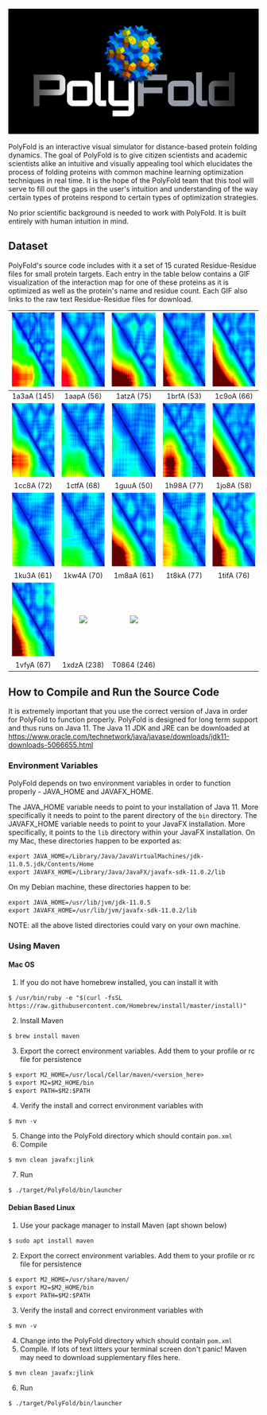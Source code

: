 ![polyfold](Assets/logo.png)

PolyFold is an interactive visual simulator for distance-based protein folding
dynamics. The goal of PolyFold is to give citizen scientists and academic
scientists alike an intuitive and visually appealing tool which elucidates the
process of folding proteins with common machine learning optimization
techniques in real time. It is the hope of the PolyFold team that this tool will
serve to fill out the gaps in the user's intuition and understanding of the way
certain types of proteins respond to certain types of optimization strategies.

No prior scientific background is needed to work with PolyFold. It is built
entirely with human intuition in mind.

## Dataset
PolyFold's source code includes with it a set of 15 curated Residue-Residue files for small protein targets. Each entry in the table below contains a GIF visualization of the interaction map for one of these proteins as it is optimized as well as the protein's name and residue count. Each GIF also links to the raw text Residue-Residue files for download. 


<a href="Dataset/1a3aA.rr"><img src="Assets/1a3aA.gif" height="150"/></a> | <a href="Dataset/1aapA.rr"><img src="Assets/1aapA.gif" height="150"/></a> | <a href="Dataset/1atzA.rr"><img src="Assets/1atzA.gif" height="150"/></a> | <a href="Dataset/1brfA.rr"><img src="Assets/1brfA.gif" height="150"/></a> | <a href="Dataset/1c9oA.rr"><img src="Assets/1c9oA.gif" height="150"/></a>
 :-: | :-: | :-: | :-: | :-:
1a3aA (145) | 1aapA (56) | 1atzA (75)| 1brfA (53) | 1c9oA (66)
<a href="Dataset/1cc8A.rr"><img src="Assets/1cc8A.gif" height="150"/></a> | <a href="Dataset/1ctfA.rr"><img src="Assets/1ctfA.gif" height="150"/></a> | <a href="Dataset/1guuA.rr"><img src="Assets/1guuA.gif" height="150"/></a> | <a href="Dataset/1h98A.rr"><img src="Assets/1h98A.gif" height="150"/></a> | <a href="Dataset/1jo8A.rr"><img src="Assets/1jo8A.gif" height="150"/></a>
1cc8A (72) | 1ctfA (68) | 1guuA (50) | 1h98A (77) | 1jo8A (58)
<a href="Dataset/1ku3A.rr"><img src="Assets/1ku3A.gif" height="150"/></a> | <a href="Dataset/1kw4A.rr"><img src="Assets/1kw4A.gif" height="150"/></a> | <a href="Dataset/1m8aA.rr"><img src="Assets/1m8aA.gif" height="150"/></a> | <a href="Dataset/1t8kA.rr"><img src="Assets/1t8kA.gif" height="150"/></a> | <a href="Dataset/1tifA.rr"><img src="Assets/1tifA.gif" height="150"/></a>
1ku3A (61) | 1kw4A (70) | 1m8aA (61) | 1t8kA (77) | 1tifA (76)
<a href="Dataset/1vfyA.rr"><img src="Assets/1vfyA.gif" height="150"/></a> | <a href="Dataset/1xdzA.rr"><img src="Assets/1xdzA.gif" height="150"/></a> | <a href="Dataset/T0864.rr"><img src="Assets/T0864.gif" height="150"/></a>
1vfyA (67) | 1xdzA (238) | T0864 (246)

## How to Compile and Run the Source Code

It is extremely important that you use the correct version of Java in order for PolyFold to function properly. PolyFold is designed for long term support and thus runs on Java 11. The Java 11 JDK and JRE can be downloaded at https://www.oracle.com/technetwork/java/javase/downloads/jdk11-downloads-5066655.html

### Environment Variables
PolyFold depends on two environment variables in order to function properly - JAVA_HOME and JAVAFX_HOME. 

The JAVA_HOME variable needs to point to your installation of Java 11. More specifically it needs to point to the parent directory of the `bin` directory. The JAVAFX_HOME variable needs to point to your JavaFX installation. More specifically, it points to the `lib` directory within your JavaFX installation. On my Mac, these directories happen to be exported as:
```
export JAVA_HOME=/Library/Java/JavaVirtualMachines/jdk-11.0.5.jdk/Contents/Home
export JAVAFX_HOME=/Library/Java/JavaFX/javafx-sdk-11.0.2/lib
```
On my Debian machine, these directories happen to be:
```
export JAVA_HOME=/usr/lib/jvm/jdk-11.0.5
export JAVAFX_HOME=/usr/lib/jvm/javafx-sdk-11.0.2/lib
```
NOTE: all the above listed directories could vary on your own machine. 

### Using Maven
#### Mac OS
1. If you do not have homebrew installed, you can install it with
```
$ /usr/bin/ruby -e "$(curl -fsSL https://raw.githubusercontent.com/Homebrew/install/master/install)"
```
2. Install Maven
```
$ brew install maven
```
3. Export the correct environment variables. Add them to your profile or rc file for persistence
```
$ export M2_HOME=/usr/local/Cellar/maven/<version_here>
$ export M2=$M2_HOME/bin
$ export PATH=$M2:$PATH
```
4. Verify the install and correct environment variables with
```
$ mvn -v
```
5. Change into the PolyFold directory which should contain `pom.xml`
6. Compile
```
$ mvn clean javafx:jlink
```
7. Run
```
$ ./target/PolyFold/bin/launcher
```
#### Debian Based Linux
1. Use your package manager to install Maven (apt shown below)
```
$ sudo apt install maven
```
2. Export the correct environment variables. Add them to your profile or rc file for persistence
```
$ export M2_HOME=/usr/share/maven/
$ export M2=$M2_HOME/bin
$ export PATH=$M2:$PATH
```
3. Verify the install and correct environment variables with
```
$ mvn -v
```
4. Change into the PolyFold directory which should contain `pom.xml`
5. Compile. If lots of text litters your terminal screen don't panic! Maven may need to download supplementary files here.
```
$ mvn clean javafx:jlink
```
6. Run
```
$ ./target/PolyFold/bin/launcher
```
